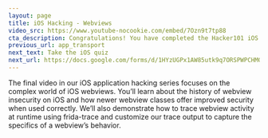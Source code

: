 ```yaml
---
layout: page
title: iOS Hacking - Webviews
video_src: https://www.youtube-nocookie.com/embed/7Ozn9t7tp88
cta_description: Congratulations! You have completed the Hacker101 iOS learning track! Now take this quiz and put your new skills to test!
previous_url: app_transport
next_text: Take the iOS quiz
next_url: https://docs.google.com/forms/d/1HYzUGPx1AW85utk9q7ORSPWPCHMGJPCdOBmEH9QwgZM/
---
```


The final video in our iOS application hacking series focuses on the complex world of iOS webviews.  You’ll learn about the history of webview insecurity on iOS and how newer webview classes offer improved security when used correctly.  We’ll also demonstrate how to trace webview activity at runtime using frida-trace and customize our trace output to capture the specifics of a webview’s behavior.
